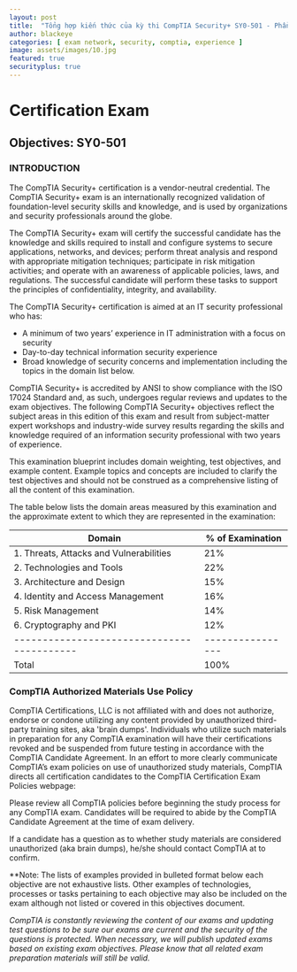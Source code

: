 ```yaml
---
layout: post
title:  "Tổng hợp kiến thức của kỳ thi CompTIA Security+ SY0-501 - Phần 00"
author: blackeye
categories: [ exam network, security, comptia, experience ]
image: assets/images/10.jpg
featured: true
securityplus: true
---
```


# Certification Exam
## Objectives: SY0-501
### INTRODUCTION

The CompTIA Security+ certification is a vendor-neutral credential. The CompTIA Security+ exam is an internationally recognized validation of foundation-level security skills and knowledge, and is used by organizations and security professionals around the globe.

The CompTIA Security+ exam will certify the successful candidate has the knowledge and skills required to install and configure systems to secure applications, networks, and devices; perform threat analysis and respond with appropriate mitigation techniques; participate in risk mitigation activities; and operate with an awareness of applicable policies, laws, and regulations. The successful candidate will perform these tasks to support the principles of confidentiality, integrity, and availability.

The CompTIA Security+ certification is aimed at an IT security professional who has:

* A minimum of two years’ experience in IT administration with a focus on security
* Day-to-day technical information security experience
* Broad knowledge of security concerns and implementation including the topics in the domain list below.

CompTIA Security+ is accredited by ANSI to show compliance with the ISO 17024 Standard and, as such, undergoes regular reviews and updates to the exam objectives. The following CompTIA Security+ objectives reflect the subject areas in this edition of this exam and result from subject-matter expert workshops and industry-wide survey results regarding the skills and knowledge required of an information security professional with two years of experience.

This examination blueprint includes domain weighting, test objectives, and example content. Example topics and concepts are included to clarify the test objectives and should not be construed as a comprehensive listing of all the content of this examination.

The table below lists the domain areas measured by this examination and the approximate extent to which they are represented in the examination:

| Domain                                     | % of Examination |
| ------------------------------------------ | ---------------- |
| 1. Threats, Attacks and Vulnerabilities    | 21%              |
| 2. Technologies and Tools                  | 22%              |
| 3. Architecture and Design                 | 15%              |
| 4. Identity and Access Management          | 16%              |
| 5. Risk Management                         | 14%              |
| 6. Cryptography and PKI                    | 12%              |
| ------------------------------------------ | ---------------- |
| Total                                      | 100%             |

### CompTIA Authorized Materials Use Policy
CompTIA Certifications, LLC is not affiliated with and does not authorize, endorse or condone utilizing any content provided by unauthorized third-party training sites, aka 'brain dumps'. Individuals who utilize such materials in preparation for any CompTIA examination will have their certifications revoked and be suspended from future testing in accordance with the CompTIA Candidate Agreement. In an effort to more clearly communicate CompTIA’s exam policies on use of unauthorized study materials, CompTIA directs all certification candidates to the CompTIA Certification Exam Policies webpage:
[](http://certification.comptia.org/Training/testingcenters/policies.aspx)

Please review all CompTIA policies before beginning the study process for any CompTIA exam. Candidates will be required to abide by the CompTIA Candidate Agreement
[](http://certification.comptia.org/Training/testingcenters/policies/agreement.aspx) at the time of exam delivery.

If a candidate has a question as to whether study materials are considered unauthorized (aka brain dumps), he/she should contact CompTIA at [](examsecurity@comptia.org) to confirm.

**Note: The lists of examples provided in bulleted format below each objective are not exhaustive lists. Other examples of technologies, processes or tasks pertaining to each objective may also be included on the exam although not listed or covered in this objectives document.

_CompTIA is constantly reviewing the content of our exams and updating test questions to be sure our exams are current and the security of the questions is protected. When necessary, we will publish updated exams based on existing exam objectives. Please know that all related exam preparation materials will still be valid._